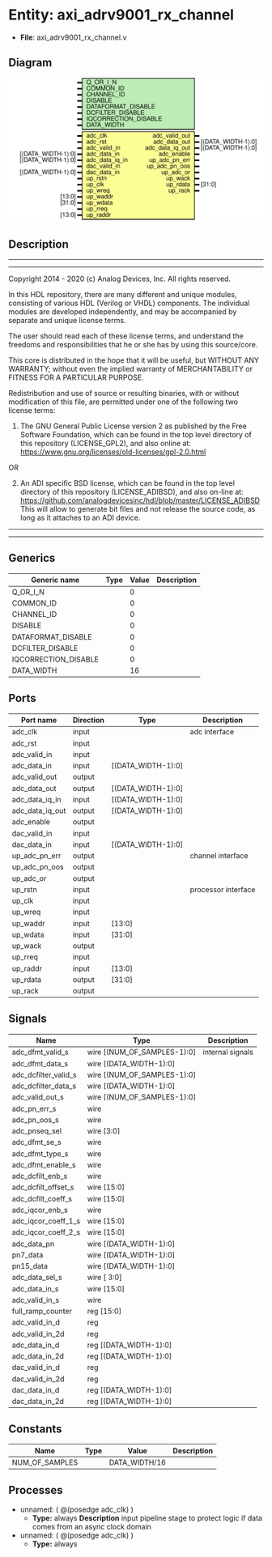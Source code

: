# Entity: axi_adrv9001_rx_channel

- **File**: axi_adrv9001_rx_channel.v
## Diagram

![Diagram](axi_adrv9001_rx_channel.svg "Diagram")
## Description

 ***************************************************************************
 ***************************************************************************
 Copyright 2014 - 2020 (c) Analog Devices, Inc. All rights reserved.

 In this HDL repository, there are many different and unique modules, consisting
 of various HDL (Verilog or VHDL) components. The individual modules are
 developed independently, and may be accompanied by separate and unique license
 terms.

 The user should read each of these license terms, and understand the
 freedoms and responsibilities that he or she has by using this source/core.

 This core is distributed in the hope that it will be useful, but WITHOUT ANY
 WARRANTY; without even the implied warranty of MERCHANTABILITY or FITNESS FOR
 A PARTICULAR PURPOSE.

 Redistribution and use of source or resulting binaries, with or without modification
 of this file, are permitted under one of the following two license terms:

   1. The GNU General Public License version 2 as published by the
      Free Software Foundation, which can be found in the top level directory
      of this repository (LICENSE_GPL2), and also online at:
      <https://www.gnu.org/licenses/old-licenses/gpl-2.0.html>

 OR

   2. An ADI specific BSD license, which can be found in the top level directory
      of this repository (LICENSE_ADIBSD), and also on-line at:
      https://github.com/analogdevicesinc/hdl/blob/master/LICENSE_ADIBSD
      This will allow to generate bit files and not release the source code,
      as long as it attaches to an ADI device.

 ***************************************************************************
 ***************************************************************************

## Generics

| Generic name         | Type | Value | Description |
| -------------------- | ---- | ----- | ----------- |
| Q_OR_I_N             |      | 0     |             |
| COMMON_ID            |      | 0     |             |
| CHANNEL_ID           |      | 0     |             |
| DISABLE              |      | 0     |             |
| DATAFORMAT_DISABLE   |      | 0     |             |
| DCFILTER_DISABLE     |      | 0     |             |
| IQCORRECTION_DISABLE |      | 0     |             |
| DATA_WIDTH           |      | 16    |             |
## Ports

| Port name       | Direction | Type               | Description          |
| --------------- | --------- | ------------------ | -------------------- |
| adc_clk         | input     |                    |  adc interface       |
| adc_rst         | input     |                    |                      |
| adc_valid_in    | input     |                    |                      |
| adc_data_in     | input     | [(DATA_WIDTH-1):0] |                      |
| adc_valid_out   | output    |                    |                      |
| adc_data_out    | output    | [(DATA_WIDTH-1):0] |                      |
| adc_data_iq_in  | input     | [(DATA_WIDTH-1):0] |                      |
| adc_data_iq_out | output    | [(DATA_WIDTH-1):0] |                      |
| adc_enable      | output    |                    |                      |
| dac_valid_in    | input     |                    |                      |
| dac_data_in     | input     | [(DATA_WIDTH-1):0] |                      |
| up_adc_pn_err   | output    |                    |  channel interface   |
| up_adc_pn_oos   | output    |                    |                      |
| up_adc_or       | output    |                    |                      |
| up_rstn         | input     |                    |  processor interface |
| up_clk          | input     |                    |                      |
| up_wreq         | input     |                    |                      |
| up_waddr        | input     | [13:0]             |                      |
| up_wdata        | input     | [31:0]             |                      |
| up_wack         | output    |                    |                      |
| up_rreq         | input     |                    |                      |
| up_raddr        | input     | [13:0]             |                      |
| up_rdata        | output    | [31:0]             |                      |
| up_rack         | output    |                    |                      |
## Signals

| Name                 | Type                        | Description        |
| -------------------- | --------------------------- | ------------------ |
| adc_dfmt_valid_s     | wire [(NUM_OF_SAMPLES-1):0] |  internal signals  |
| adc_dfmt_data_s      | wire [(DATA_WIDTH-1):0]     |                    |
| adc_dcfilter_valid_s | wire [(NUM_OF_SAMPLES-1):0] |                    |
| adc_dcfilter_data_s  | wire [(DATA_WIDTH-1):0]     |                    |
| adc_valid_out_s      | wire [(NUM_OF_SAMPLES-1):0] |                    |
| adc_pn_err_s         | wire                        |                    |
| adc_pn_oos_s         | wire                        |                    |
| adc_pnseq_sel        | wire [3:0]                  |                    |
| adc_dfmt_se_s        | wire                        |                    |
| adc_dfmt_type_s      | wire                        |                    |
| adc_dfmt_enable_s    | wire                        |                    |
| adc_dcfilt_enb_s     | wire                        |                    |
| adc_dcfilt_offset_s  | wire [15:0]                 |                    |
| adc_dcfilt_coeff_s   | wire [15:0]                 |                    |
| adc_iqcor_enb_s      | wire                        |                    |
| adc_iqcor_coeff_1_s  | wire [15:0]                 |                    |
| adc_iqcor_coeff_2_s  | wire [15:0]                 |                    |
| adc_data_pn          | wire [(DATA_WIDTH-1):0]     |                    |
| pn7_data             | wire [(DATA_WIDTH-1):0]     |                    |
| pn15_data            | wire [(DATA_WIDTH-1):0]     |                    |
| adc_data_sel_s       | wire [ 3:0]                 |                    |
| adc_data_in_s        | wire [15:0]                 |                    |
| adc_valid_in_s       | wire                        |                    |
| full_ramp_counter    | reg     [15:0]              |                    |
| adc_valid_in_d       | reg                         |                    |
| adc_valid_in_2d      | reg                         |                    |
| adc_data_in_d        | reg     [(DATA_WIDTH-1):0]  |                    |
| adc_data_in_2d       | reg     [(DATA_WIDTH-1):0]  |                    |
| dac_valid_in_d       | reg                         |                    |
| dac_valid_in_2d      | reg                         |                    |
| dac_data_in_d        | reg     [(DATA_WIDTH-1):0]  |                    |
| dac_data_in_2d       | reg     [(DATA_WIDTH-1):0]  |                    |
## Constants

| Name           | Type | Value         | Description |
| -------------- | ---- | ------------- | ----------- |
| NUM_OF_SAMPLES |      | DATA_WIDTH/16 |             |
## Processes
- unnamed: ( @(posedge adc_clk) )
  - **Type:** always
**Description**
 input pipeline stage to protect logic if data comes from an async clock domain 
- unnamed: ( @(posedge adc_clk) )
  - **Type:** always
